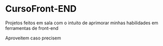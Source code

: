# CursoFront-END

Projetos feitos em sala com o intuito de aprimorar minhas habilidades em ferramentas de front-end

Aproveitem caso precisem
